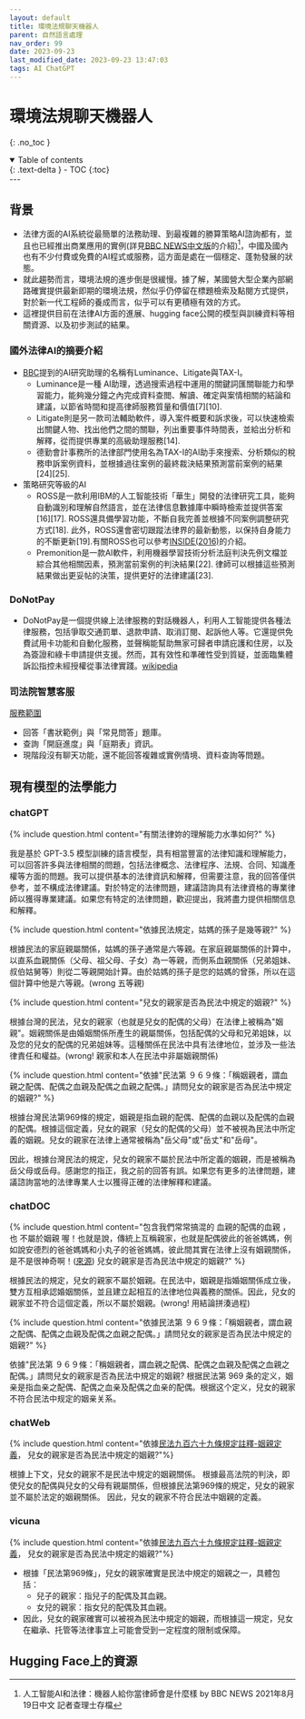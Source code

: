 ```yaml
---
layout: default
title: 環境法規聊天機器人
parent: 自然語言處理
nav_order: 99
date: 2023-09-23
last_modified_date: 2023-09-23 13:47:03
tags: AI ChatGPT 
---
```


# 環境法規聊天機器人

{: .no_toc }

<details open markdown="block">
  <summary>
    Table of contents
  </summary>
  {: .text-delta }
- TOC
{:toc}
</details>
---

## 背景

- 法律方面的AI系統從最簡單的法務助理、到最複雜的勝算策略AI諮詢都有，並且也已經推出商業應用的實例(詳見[BBC NEWS中文版][1]的介紹)[^1]，中國及國內也有不少付費或免費的AI程式或服務，這方面是處在一個穩定、蓬勃發展的狀態。
- 就此趨勢而言，環境法規的進步倒是很緩慢。據了解，某國營大型企業內部網路確實提供最新即期的環境法規，然似乎仍停留在標題檢索及點閱方式提供，對於新一代工程師的養成而言，似乎可以有更積極有效的方式。
- 這裡提供目前在法律AI方面的進展、hugging face公開的模型與訓練資料等相關資源、以及初步測試的結果。

### 國外法律AI的摘要介紹

- [BBC][1]提到的AI研究助理的名稱有Luminance、Litigate與TAX-I。
  - Luminance是一種 AI助理，透過搜索過程中運用的關鍵詞匯關聯能力和學習能力，能夠幾分鐘之內完成資料查閲、解讀、確定與案情相關的結論和建議，以節省時間和提高律師服務質量和價值[7][10]. 
  - Litigate則是另一款司法輔助軟件，導入案件概要和訴求後，可以快速檢索出關鍵人物、找出他們之間的關聯，列出重要事件時間表，並給出分析和解釋，從而提供專業的高級助理服務[14].
  - 德勤會計事務所的法律部門使用名為TAX-I的AI助手來搜索、分析類似的稅務申訴案例資料，並根據過往案例的最終裁決結果預測當前案例的結果[24][25].
- 策略研究等級的AI
  - ROSS是一款利用IBM的人工智能技術「華生」開發的法律研究工具，能夠自動識別和理解自然語言，並在法律信息數據庫中瞬時檢索並提供答案[16][17]. ROSS還具備學習功能，不斷自我完善並根據不同案例調整研究方式[18]. 此外，ROSS還會密切跟蹤法律界的最新動態，以保持自身能力的不斷更新[19].有關ROSS也可以參考[INSIDE(2016)](https://www.inside.com.tw/article/6298-ai-pioneer-ross-intelligence-lands-its-first-big-law-clients)的介紹。
  - Premonition是一款AI軟件，利用機器學習技術分析法庭判決先例文檔並綜合其他相關因素，預測當前案例的判決結果[22]. 律師可以根據這些預測結果做出更妥帖的決策，提供更好的法律建議[23]. 

### DoNotPay

- DoNotPay是一個提供線上法律服務的對話機器人，利用人工智能提供各種法律服務，包括爭取交通罰單、退款申請、取消訂閱、起訴他人等。它還提供免費試用卡功能和自動化服務，並聲稱能幫助無家可歸者申請庇護和住房，以及為簽證和綠卡申請提供支援。然而，其有效性和準確性受到質疑，並面臨集體訴訟指控未經授權從事法律實踐。[wikipedia](https://zh.wikipedia.org/zh/DoNotPay)

### 司法院智慧客服

[服務範圍](https://www.judicial.gov.tw/tw/cp-1302-471552-f2e9f-1.html)

- 回答「書狀範例」與「常見問答」題庫。
- 查詢「開庭進度」與「庭期表」資訊。
- 現階段沒有聊天功能，還不能回答複雜或實例情境、資料查詢等問題。

[^1]: 人工智能AI和法律：機器人給你當律師會是什麼樣 by BBC NEWS 2021年8月19日中文 記者查理士存檔

## 現有模型的法學能力

### chatGPT

{% include question.html content="有關法律妳的理解能力水準如何?" %}

我是基於 GPT-3.5 模型訓練的語言模型，具有相當豐富的法律知識和理解能力，可以回答許多與法律相關的問題，包括法律概念、法律程序、法規、合同、知識產權等方面的問題。我可以提供基本的法律資訊和解釋，但需要注意，我的回答僅供參考，並不構成法律建議。對於特定的法律問題，建議諮詢具有法律資格的專業律師以獲得專業建議。如果您有特定的法律問題，歡迎提出，我將盡力提供相關信息和解釋。

{% include question.html content="依據民法規定，姑媽的孫子是幾等親?" %}

根據民法的家庭親屬關係，姑媽的孫子通常是六等親。在家庭親屬關係的計算中，以直系血親關係（父母、祖父母、子女）為一等親，而側系血親關係（兄弟姐妹、叔伯姑舅等）則從二等親開始計算。由於姑媽的孫子是您的姑媽的曾孫，所以在這個計算中他是六等親。(wrong 五等親)

{% include question.html content="兒女的親家是否為民法中規定的姻親?" %}

根據台灣的民法，兒女的親家（也就是兒女的配偶的父母）在法律上被稱為"姻親"。姻親關係是由婚姻關係所產生的親屬關係，包括配偶的父母和兄弟姐妹，以及您的兒女的配偶的兄弟姐妹等。這種關係在民法中具有法律地位，並涉及一些法律責任和權益。(wrong! 親家和本人在民法中非屬姻親關係)

{% include question.html content="依據"民法第 ９６９條：「稱姻親者，謂血親之配偶、配偶之血親及配偶之血親之配偶。」請問兒女的親家是否為民法中規定的姻親?" %}

根據台灣民法第969條的規定，姻親是指血親的配偶、配偶的血親以及配偶的血親的配偶。根據這個定義，兒女的親家（兒女的配偶的父母）並不被視為民法中所定義的姻親。兒女的親家在法律上通常被稱為"岳父母"或"岳丈"和"岳母"。

因此，根據台灣民法的規定，兒女的親家不屬於民法中所定義的姻親，而是被稱為岳父母或岳母。感謝您的指正，我之前的回答有誤。如果您有更多的法律問題，建議諮詢當地的法律專業人士以獲得正確的法律解釋和建議。

### chatDOC

{% include question.html content="包含我們常常搞混的 血親的配偶的血親 ，也 不屬於姻親 喔！也就是說，傳統上互稱親家，也就是配偶彼此的爸爸媽媽，例如說安德烈的爸爸媽媽和小丸子的爸爸媽媽，彼此間其實在法律上沒有姻親關係，是不是很神奇啊！([來源](https://plainlaw.me/posts/family_in_law)) 兒女的親家是否為民法中規定的姻親?" %}

根據民法的規定，兒女的親家不屬於姻親。在民法中，姻親是指婚姻關係成立後，雙方互相承認婚姻關係，並且建立起相互的法律地位與義務的關係。因此，兒女的親家並不符合這個定義，所以不屬於姻親。(wrong! 用結論拼湊過程)

{% include question.html content="依據民法第 ９６９條：「稱姻親者，謂血親之配偶、配偶之血親及配偶之血親之配偶。」請問兒女的親家是否為民法中規定的姻親?" %}

依據"民法第 ９６９條：「稱姻親者，謂血親之配偶、配偶之血親及配偶之血親之配偶。」請問兒女的親家是否為民法中規定的姻親?
根据民法第 969 条的定义，姻亲是指血亲之配偶、配偶之血亲及配偶之血亲的配偶。根据这个定义，兒女的親家不符合民法中规定的姻亲关系。

### chatWeb

{% include question.html content="依據[民法九百六十九條規定註釋-姻親定義](https://shuofeng.com.tw/newsdetail_5_371.html)， 兒女的親家是否為民法中規定的姻親?"%}

根據上下文，兒女的親家不是民法中規定的姻親關係。 根據最高法院的判決，即使兒女的配偶與兒女的父母有親屬關係，但根據民法第969條的規定，兒女的親家並不屬於法定的姻親關係。 因此，兒女的親家不符合民法中姻親的定義。

### vicuna

{% include question.html content="依據[民法九百六十九條規定註釋-姻親定義](https://shuofeng.com.tw/newsdetail_5_371.html)， 兒女的親家是否為民法中規定的姻親?"%}

- 根據「民法第969條」，兒女的親家確實是民法中規定的姻親之一，具體包括：
  - 兒子的親家：指兒子的配偶及其血親。
  - 女兒的親家：指女兒的配偶及其血親。
- 因此，兒女的親家確實可以被視為民法中規定的姻親，而根據這一規定，兒女在繼承、托管等法律事宜上可能會受到一定程度的限制或保障。

## Hugging Face上的資源


[1]: https://www.bbc.com/zhongwen/trad/science-58236166 "查理士(2021) 人工智能AI和法律：機器人給你當律師會是什麼樣 by BBC NEWS 2021年8月19日中文"